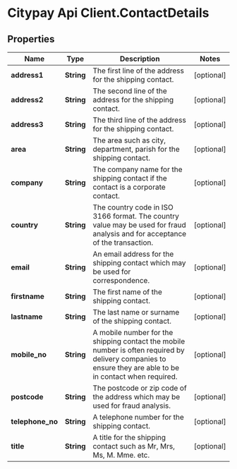 # Citypay Api Client.ContactDetails

## Properties

Name | Type | Description | Notes
------------ | ------------- | ------------- | -------------
**address1** | **String** | The first line of the address for the shipping contact. | [optional] 
**address2** | **String** | The second line of the address for the shipping contact. | [optional] 
**address3** | **String** | The third line of the address for the shipping contact. | [optional] 
**area** | **String** | The area such as city, department, parish for the shipping contact. | [optional] 
**company** | **String** | The company name for the shipping contact if the contact is a corporate contact. | [optional] 
**country** | **String** | The country code in ISO 3166 format. The country value may be used for fraud analysis and for   acceptance of the transaction.  | [optional] 
**email** | **String** | An email address for the shipping contact which may be used for correspondence. | [optional] 
**firstname** | **String** | The first name  of the shipping contact. | [optional] 
**lastname** | **String** | The last name or surname of the shipping contact. | [optional] 
**mobile_no** | **String** | A mobile number for the shipping contact the mobile number is often required by delivery companies to ensure they are able to be in contact when required. | [optional] 
**postcode** | **String** | The postcode or zip code of the address which may be used for fraud analysis. | [optional] 
**telephone_no** | **String** | A telephone number for the shipping contact. | [optional] 
**title** | **String** | A title for the shipping contact such as Mr, Mrs, Ms, M. Mme. etc. | [optional] 


